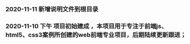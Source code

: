 ### 2020-11-11 新增说明文件到根目录

### 2020-11-10 下午 项目初始建成 ，本项目用于专注于前端js、html5、css3案例所创建的web前端专业项目，后期陆续更新跟进；
